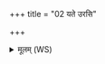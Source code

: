 +++
title = "02 यते उरसि"

+++
<details><summary>मूलम् (WS)</summary>

यते उरसि दौर्भाग्यं पार्श्वयोः स्तनयोर्हितम्।  
अयं तद् विश्वभेषजो ऽपामार्गो ऽप लुम्पतु ॥ २ ॥
</details>